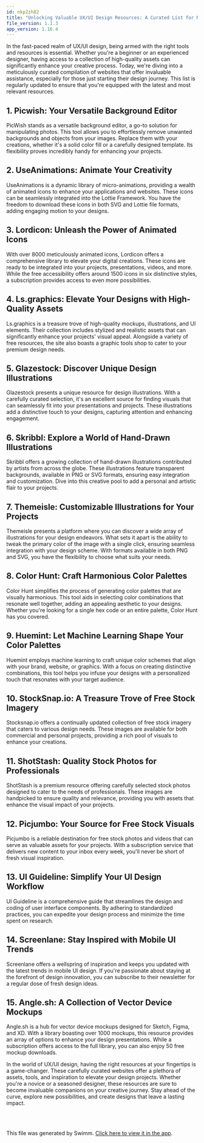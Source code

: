 ```yaml
---
id: nkp2zh82
title: "Unlocking Valuable UX/UI Design Resources: A Curated List for Novices"
file_version: 1.1.3
app_version: 1.16.4
---
```


In the fast-paced realm of UX/UI design, being armed with the right tools and resources is essential. Whether you're a beginner or an experienced designer, having access to a collection of high-quality assets can significantly enhance your creative process. Today, we're diving into a meticulously curated compilation of websites that offer invaluable assistance, especially for those just starting their design journey. This list is regularly updated to ensure that you're equipped with the latest and most relevant resources.

## 1\. Picwish: Your Versatile Background Editor

PicWish stands as a versatile background editor, a go-to solution for manipulating photos. This tool allows you to effortlessly remove unwanted backgrounds and objects from your images. Replace them with your creations, whether it's a solid color fill or a carefully designed template. Its flexibility proves incredibly handy for enhancing your projects.

## 2\. UseAnimations: Animate Your Creativity

UseAnimations is a dynamic library of micro-animations, providing a wealth of animated icons to enhance your applications and websites. These icons can be seamlessly integrated into the Lottie Framework. You have the freedom to download these icons in both SVG and Lottie file formats, adding engaging motion to your designs.

## 3\. Lordicon: Unleash the Power of Animated Icons

With over 8000 meticulously animated icons, Lordicon offers a comprehensive library to elevate your digital creations. These icons are ready to be integrated into your projects, presentations, videos, and more. While the free accessibility offers around 1500 icons in six distinctive styles, a subscription provides access to even more possibilities.

## 4\. Ls.graphics: Elevate Your Designs with High-Quality Assets

Ls.graphics is a treasure trove of high-quality mockups, illustrations, and UI elements. Their collection includes stylized and realistic assets that can significantly enhance your projects' visual appeal. Alongside a variety of free resources, the site also boasts a graphic tools shop to cater to your premium design needs.

## 5\. Glazestock: Discover Unique Design Illustrations

Glazestock presents a unique resource for design illustrations. With a carefully curated selection, it's an excellent source for finding visuals that can seamlessly fit into your presentations and projects. These illustrations add a distinctive touch to your designs, capturing attention and enhancing engagement.

## 6\. Skribbl: Explore a World of Hand-Drawn Illustrations

Skribbl offers a growing collection of hand-drawn illustrations contributed by artists from across the globe. These illustrations feature transparent backgrounds, available in PNG or SVG formats, ensuring easy integration and customization. Dive into this creative pool to add a personal and artistic flair to your projects.

## 7\. Themeisle: Customizable Illustrations for Your Projects

Themeisle presents a platform where you can discover a wide array of illustrations for your design endeavors. What sets it apart is the ability to tweak the primary color of the image with a single click, ensuring seamless integration with your design scheme. With formats available in both PNG and SVG, you have the flexibility to choose what suits your needs.

## 8\. Color Hunt: Craft Harmonious Color Palettes

Color Hunt simplifies the process of generating color palettes that are visually harmonious. This tool aids in selecting color combinations that resonate well together, adding an appealing aesthetic to your designs. Whether you're looking for a single hex code or an entire palette, Color Hunt has you covered.

## 9\. Huemint: Let Machine Learning Shape Your Color Palettes

Huemint employs machine learning to craft unique color schemes that align with your brand, website, or graphics. With a focus on creating distinctive combinations, this tool helps you infuse your designs with a personalized touch that resonates with your target audience.

## 10\. StockSnap.io: A Treasure Trove of Free Stock Imagery

Stocksnap.io offers a continually updated collection of free stock imagery that caters to various design needs. These images are available for both commercial and personal projects, providing a rich pool of visuals to enhance your creations.

## 11\. ShotStash: Quality Stock Photos for Professionals

ShotStash is a premium resource offering carefully selected stock photos designed to cater to the needs of professionals. These images are handpicked to ensure quality and relevance, providing you with assets that enhance the visual impact of your projects.

## 12\. Picjumbo: Your Source for Free Stock Visuals

Picjumbo is a reliable destination for free stock photos and videos that can serve as valuable assets for your projects. With a subscription service that delivers new content to your inbox every week, you'll never be short of fresh visual inspiration.

## 13\. UI Guideline: Simplify Your UI Design Workflow

UI Guideline is a comprehensive guide that streamlines the design and coding of user interface components. By adhering to standardized practices, you can expedite your design process and minimize the time spent on research.

## 14\. Screenlane: Stay Inspired with Mobile UI Trends

Screenlane offers a wellspring of inspiration and keeps you updated with the latest trends in mobile UI design. If you're passionate about staying at the forefront of design innovation, you can subscribe to their newsletter for a regular dose of fresh design ideas.

## 15\. Angle.sh: A Collection of Vector Device Mockups

Angle.sh is a hub for vector device mockups designed for Sketch, Figma, and XD. With a library boasting over 1000 mockups, this resource provides an array of options to enhance your design presentations. While a subscription offers access to the full library, you can also enjoy 50 free mockup downloads.

In the world of UX/UI design, having the right resources at your fingertips is a game-changer. These carefully curated websites offer a plethora of assets, tools, and inspiration to elevate your design projects. Whether you're a novice or a seasoned designer, these resources are sure to become invaluable companions on your creative journey. Stay ahead of the curve, explore new possibilities, and create designs that leave a lasting impact.

<br/>

<br/>

This file was generated by Swimm. [Click here to view it in the app](https://app.swimm.io/repos/Z2l0aHViJTNBJTNBcGVhY29jay1ibG9ncyUzQSUzQVBlYWNvY2stSW5kaWE=/docs/nkp2zh82).
